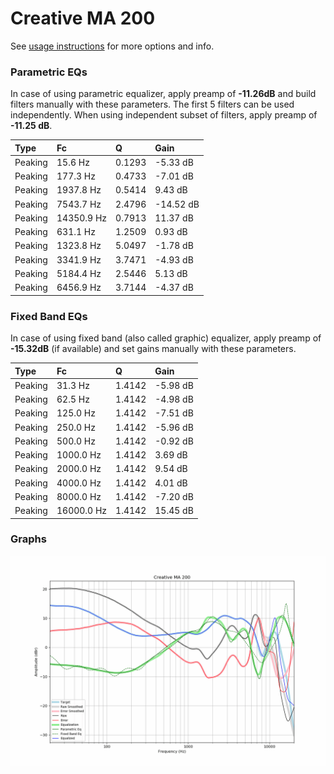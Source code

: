 # Creative MA 200
See [usage instructions](https://github.com/jaakkopasanen/AutoEq#usage) for more options and info.

### Parametric EQs
In case of using parametric equalizer, apply preamp of **-11.26dB** and build filters manually
with these parameters. The first 5 filters can be used independently.
When using independent subset of filters, apply preamp of **-11.25 dB**.

| Type    | Fc         |      Q | Gain      |
|:--------|:-----------|:-------|:----------|
| Peaking | 15.6 Hz    | 0.1293 | -5.33 dB  |
| Peaking | 177.3 Hz   | 0.4733 | -7.01 dB  |
| Peaking | 1937.8 Hz  | 0.5414 | 9.43 dB   |
| Peaking | 7543.7 Hz  | 2.4796 | -14.52 dB |
| Peaking | 14350.9 Hz | 0.7913 | 11.37 dB  |
| Peaking | 631.1 Hz   | 1.2509 | 0.93 dB   |
| Peaking | 1323.8 Hz  | 5.0497 | -1.78 dB  |
| Peaking | 3341.9 Hz  | 3.7471 | -4.93 dB  |
| Peaking | 5184.4 Hz  | 2.5446 | 5.13 dB   |
| Peaking | 6456.9 Hz  | 3.7144 | -4.37 dB  |

### Fixed Band EQs
In case of using fixed band (also called graphic) equalizer, apply preamp of **-15.32dB**
(if available) and set gains manually with these parameters.

| Type    | Fc         |      Q | Gain     |
|:--------|:-----------|:-------|:---------|
| Peaking | 31.3 Hz    | 1.4142 | -5.98 dB |
| Peaking | 62.5 Hz    | 1.4142 | -4.98 dB |
| Peaking | 125.0 Hz   | 1.4142 | -7.51 dB |
| Peaking | 250.0 Hz   | 1.4142 | -5.96 dB |
| Peaking | 500.0 Hz   | 1.4142 | -0.92 dB |
| Peaking | 1000.0 Hz  | 1.4142 | 3.69 dB  |
| Peaking | 2000.0 Hz  | 1.4142 | 9.54 dB  |
| Peaking | 4000.0 Hz  | 1.4142 | 4.01 dB  |
| Peaking | 8000.0 Hz  | 1.4142 | -7.20 dB |
| Peaking | 16000.0 Hz | 1.4142 | 15.45 dB |

### Graphs
![](./Creative%20MA%20200.png)